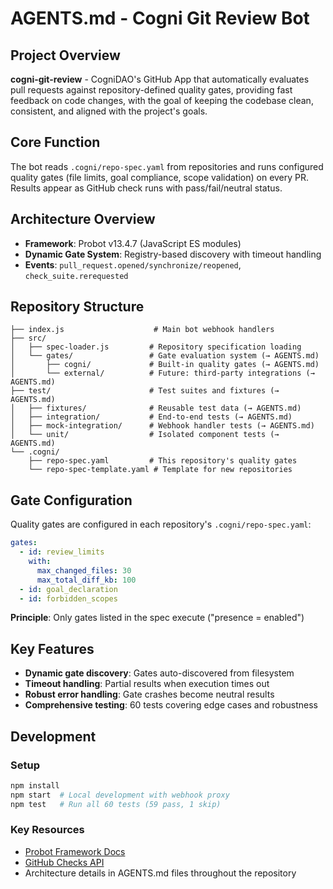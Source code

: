 # AGENTS.md - Cogni Git Review Bot

## Project Overview
**cogni-git-review** - CogniDAO's GitHub App that automatically evaluates pull requests against repository-defined quality gates, providing fast feedback on code changes, with the goal of keeping the codebase clean, consistent, and aligned with the project's goals.

## Core Function
The bot reads `.cogni/repo-spec.yaml` from repositories and runs configured quality gates (file limits, goal compliance, scope validation) on every PR. Results appear as GitHub check runs with pass/fail/neutral status.

## Architecture Overview
- **Framework**: Probot v13.4.7 (JavaScript ES modules)
- **Dynamic Gate System**: Registry-based discovery with timeout handling
- **Events**: `pull_request.opened/synchronize/reopened`, `check_suite.rerequested`

## Repository Structure
```
├── index.js                    # Main bot webhook handlers
├── src/
│   ├── spec-loader.js         # Repository specification loading
│   └── gates/                 # Gate evaluation system (→ AGENTS.md)
│       ├── cogni/             # Built-in quality gates (→ AGENTS.md) 
│       └── external/          # Future: third-party integrations (→ AGENTS.md)
├── test/                      # Test suites and fixtures (→ AGENTS.md)
│   ├── fixtures/              # Reusable test data (→ AGENTS.md)
│   ├── integration/           # End-to-end tests (→ AGENTS.md)
│   ├── mock-integration/      # Webhook handler tests (→ AGENTS.md)
│   └── unit/                  # Isolated component tests (→ AGENTS.md)
└── .cogni/
    ├── repo-spec.yaml         # This repository's quality gates
    └── repo-spec-template.yaml # Template for new repositories
```

## Gate Configuration
Quality gates are configured in each repository's `.cogni/repo-spec.yaml`:
```yaml
gates:
  - id: review_limits
    with:
      max_changed_files: 30
      max_total_diff_kb: 100
  - id: goal_declaration
  - id: forbidden_scopes
```
**Principle**: Only gates listed in the spec execute ("presence = enabled")

## Key Features
- **Dynamic gate discovery**: Gates auto-discovered from filesystem
- **Timeout handling**: Partial results when execution times out
- **Robust error handling**: Gate crashes become neutral results
- **Comprehensive testing**: 60 tests covering edge cases and robustness

## Development

### Setup
```bash
npm install
npm start  # Local development with webhook proxy
npm test   # Run all 60 tests (59 pass, 1 skip)
```

### Key Resources
- [Probot Framework Docs](https://probot.github.io/docs/)
- [GitHub Checks API](https://docs.github.com/en/rest/checks)
- Architecture details in AGENTS.md files throughout the repository